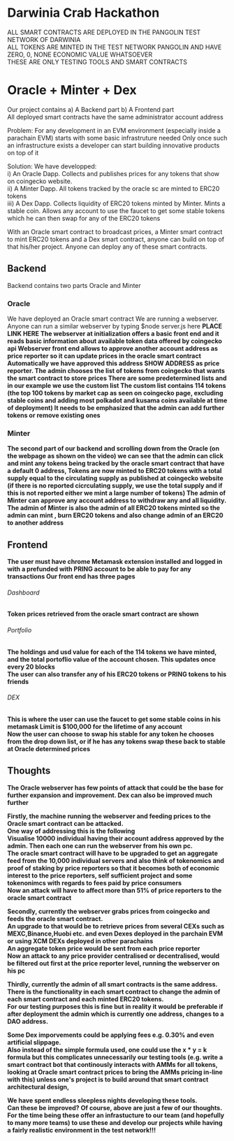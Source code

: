 # Darwinia Crab Hackathon

ALL SMART CONTRACTS ARE DEPLOYED IN THE PANGOLIN TEST NETWORK OF DARWINIA<br>
ALL TOKENS ARE MINTED IN THE TEST NETWORK PANGOLIN AND HAVE ZERO, 0, NONE ECONOMIC VALUE WHATSOEVER<br>
THESE ARE ONLY TESTING TOOLS AND SMART CONTRACTS

<h1> Oracle + Minter + Dex </h1>
 
<p>
  Our project contains 
  a) A Backend part
  b) A Frontend part
  <br>
All deployed smart contracts have the same administrator account address
 </p> 


Problem: For any development in an EVM environment (especially inside a parachain EVM) starts with some basic infrastruture needed
         Only once such an infrastructure exists a developer can start building innovative products on top of it
  
Solution: We have developped: <br>
          i) An Oracle Dapp. Collects and publishes prices for any tokens that show on coingecko website. <br>
          ii) A Minter Dapp. All tokens tracked by the oracle sc are minted to ERC20 tokens <br>
          iii) A Dex Dapp. Collects liquidity of ERC20 tokens minted by Minter. 
               Mints a stable coin. Allows any account to use the faucet to get some stable tokens which he can then swap for any of the ERC20 tokens

With an Oracle smart contract to broadcast prices, a Minter smart contract to mint ERC20 tokens and a Dex smart contract, anyone can build on top of that his/her project. Anyone can deploy any of these smart contracts.


  
 
<h2>Backend</h2>
Backend contains two parts Oracle and Minter
<h3>Oracle</h3>
We have deployed an Oracle smart contract
We are running a webserver. Anyone can run a similar webserver by typing $node server.js here <b>PLACE LINK HERE<b>
The webserver at initialization offers a basic front end and it reads basic information about available token data offered by coingecko api
Webserver front end allows to approve another account address as price reporter so it can update prices in the oracle smart contract
Automatically we have approved this address <b>SHOW ADDRESS<b> as price reporter.
The admin chooses the list of tokens from coingecko that wants the smart contract to store prices
There are some predetermined lists and in our example we use the custom list 
The custom list contains 114 tokens (the top 100 tokens by market cap as seen on coingecko page, excluding stable coins and adding most polkadot and kusama coins available at time of deployment)
It needs to be emphasized that the admin can add further tokens or remove existing ones

<h3>Minter</h3>
The second part of our backend and scrolling down from the Oracle (on the webpage as shown on the video) we can see that the admin can click and mint any tokens being tracked by the oracle smart contract that have a default 0 address,
Tokens are now minted to ERC20 tokens with a total supply equal to the circulating supply as published at coingecko website (if there is no reported cicrculating supply, we use the total supply and if this is not reported either we mint a large number of tokens)
The admin of Minter can approve any account address to withdraw any and all liquidity.
The admin of Minter is also the admin of all ERC20 tokens minted so the admin can mint , burn ERC20 tokens and also change admin of an ERC20 to another address

<h2>Frontend</h2>
The user must have chrome Metamask extension installed and logged in with a prefunded with <b>PRING</b> account to be able to pay for any transactions
Our front end has three pages<br>
<h6> Dashboard</h6> 
Token prices retrieved from the oracle smart contract are shown <br>
<h6> Portfolio</h6> 
The holdings and usd value for each of the 114 tokens we have minted, and the total portoflio value of the account chosen. This updates once every 20 blocks<br>
The user can also transfer any of his ERC20 tokens or <b>PRING</b> tokens to his friends<br>
<h6> DEX</h6>  
This is where the user can use the faucet to get some stable coins in his metamask Limit is $100,000 for the lifetime of any account<br>
Now the user can choose to swap his stable for any token he chooses from the drop down list, or if he has any tokens swap these back to stable at Oracle determined prices

<h2>Thoughts</h2>
<p>The Oracle webserver has few points of attack that could be the base for further expansion and improvement. Dex can also be improved much further</p>
<p>
Firstly, the machine running the webserver and feeding prices to the Oracle smart contract can be attacked. <br> 
One way of addressing this is the following  <br> 
Visualise 10000 individual having their account address approved by the admin. Then each one can run the webserver from his own pc.  <br> 
The oracle smart contract will have to be upgraded to get an aggregate feed from the 10,000 individual servers and also think of tokenomics and proof of staking by price reporters so that it becomes both of economic interest to the price reporters, self sufficient project and some tokenonimcs with regards to fees paid by price consumers <br> 
Now an attack will have to affect more than 51% of price reporters to the oracle smart contract
</p>
<p>
Secondly, currently the webserver grabs prices from coingecko and feeds the oracle smart contract.  <br> 
An upgrade to that would be to retrieve prices from several CEXs such as MEXC,Binance,Huobi etc. and even Dexes deployed in the parchain EVM or using XCM DEXs deployed in other parachains <br> 
An aggregate token price would be sent from each price reporter <br> 
Now an attack to any price provider centralised or decentralised, would be filtered out first at the price reporter level, running the webserver on his pc
</p>
<b>
<p>
Thirdly, currently the admin of all smart contracts is the same address. <br> 
There is the functionality in each smart contract to change the admin of each smart contract and each minted ERC20 tokens.  <br> 
For our testing purposes this is fine but in reality it would be preferable if after deployment the admin which is currently one address, changes to a DAO address.
</p>
<p>
Some Dex imporvements could be applying fees e.g. 0.30% and even artificial slippage. <br> 
Also instead of the simple formula used, one could use the x * y = k formula but this complicates unnecessarily our testing tools (e.g. write a smart contract bot that continously interacts with AMMs for all tokens, looking at Oracle smart contract prices to bring the AMMs pricing in-line with this) unless one's project is to build around that smart contract architectural design,   
<p>  
We have spent endless sleepless nights developing these tools. <br> 
Can these be improved? Of course, above are just a few of our thoughts. <br>
For the time being these offer an infrastucture to our team (and hopefully to many more teams) to use these and develop our projects while having a fairly realistic environment in the test network!!!
